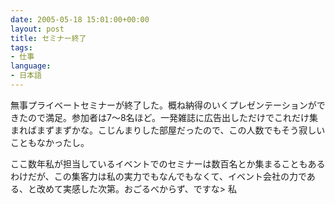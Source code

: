 ```yaml
---
date: 2005-05-18 15:01:00+00:00
layout: post
title: セミナー終了
tags:
- 仕事
language:
- 日本語
---
```


無事プライベートセミナーが終了した。概ね納得のいくプレゼンテーションができたので満足。参加者は7～8名ほど。一発雑誌に広告出しただけでこれだけ集まればまずまずかな。こじんまりした部屋だったので、この人数でもそう寂しいこともなかったし。

ここ数年私が担当しているイベントでのセミナーは数百名とか集まることもあるわけだが、この集客力は私の実力でもなんでもなくて、イベント会社の力である、と改めて実感した次第。おごるべからず、ですな> 私
